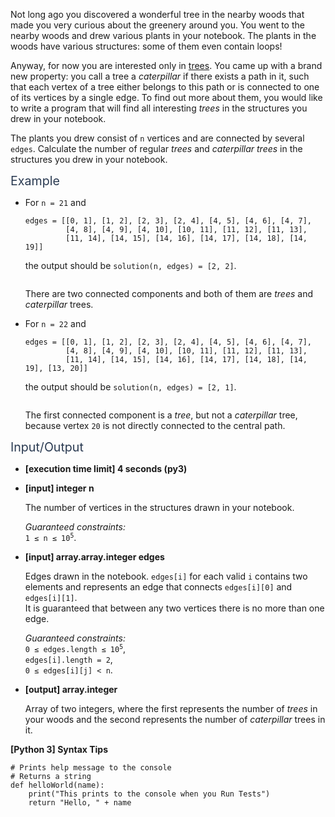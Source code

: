 <p>Not long ago you discovered a wonderful tree in the nearby woods that made you very curious about the greenery around you. You went to the nearby woods and drew various plants in your notebook. The plants in the woods have various structures: some of them even contain loops!</p>
<p>Anyway, for now you are interested only in <a href="keyword://tree" target="_blank">trees</a>. You came up with a brand new property: you call a tree a <em>caterpillar</em> if there exists a path in it, such that each vertex of a tree either belongs to this path or is connected to one of its vertices by a single edge. To find out more about them, you would like to write a program that will find all interesting <em>trees</em> in the structures you drew in your notebook.</p>
<p>The plants you drew consist of <code>n</code> vertices and are connected by several <code>edges</code>. Calculate the number of regular <em>trees</em> and <em>caterpillar trees</em> in the structures you drew in your notebook.</p>
<p><span class="markdown--header" style="color:#2b3b52;font-size:1.4em">Example</span></p>
<ul>
<li>
<p>For <code>n = 21</code> and</p>
<pre><code>edges = [[0, 1], [1, 2], [2, 3], [2, 4], [4, 5], [4, 6], [4, 7],
         [4, 8], [4, 9], [4, 10], [10, 11], [11, 12], [11, 13],
         [11, 14], [14, 15], [14, 16], [14, 17], [14, 18], [14, 19]]
</code></pre>
<p>the output should be <code>solution(n, edges) = [2, 2]</code>.</p>
<p><img src="https://codesignal.s3.amazonaws.com/tasks/caterpillarTrees/img/example1.png?_tm=1624350021227" alt /></p>
<p>There are two connected components and both of them are <em>trees</em> and <em>caterpillar</em> trees.</p>
</li>
<li>
<p>For <code>n = 22</code> and</p>
<pre><code>edges = [[0, 1], [1, 2], [2, 3], [2, 4], [4, 5], [4, 6], [4, 7],
         [4, 8], [4, 9], [4, 10], [10, 11], [11, 12], [11, 13],
         [11, 14], [14, 15], [14, 16], [14, 17], [14, 18], [14, 19], [13, 20]]
</code></pre>
<p>the output should be <code>solution(n, edges) = [2, 1]</code>.</p>
<p><img src="https://codesignal.s3.amazonaws.com/tasks/caterpillarTrees/img/example2.png?_tm=1624350021459" alt /></p>
<p>The first connected component is a <em>tree</em>, but not a <em>caterpillar</em> tree, because vertex <code>20</code> is not directly connected to the central path.</p>
</li>
</ul>
<p><span class="markdown--header" style="color:#2b3b52;font-size:1.4em">Input/Output</span></p>
<ul>
<li>
<p><strong>[execution time limit] 4 seconds (py3)</strong></p>
</li>
<li>
<p><strong>[input] integer n</strong></p>
<p>The number of vertices in the structures drawn in your notebook.</p>
<p><em>Guaranteed constraints:</em><br />
<code>1 ≤ n ≤ 10<sup>5</sup></code>.</p>
</li>
<li>
<p><strong>[input] array.array.integer edges</strong></p>
<p>Edges drawn in the notebook. <code>edges[i]</code> for each valid <code>i</code> contains two elements and represents an edge that connects <code>edges[i][0]</code> and <code>edges[i][1]</code>.<br />
It is guaranteed that between any two vertices there is no more than one edge.</p>
<p><em>Guaranteed constraints:</em><br />
<code>0 ≤ edges.length ≤ 10<sup>5</sup></code>,<br />
<code>edges[i].length = 2</code>,<br />
<code>0 ≤ edges[i][j] &lt; n</code>.</p>
</li>
<li>
<p><strong>[output] array.integer</strong></p>
<p>Array of two integers, where the first represents the number of <em>trees</em> in your woods and the second represents the number of <em>caterpillar</em> trees in it.</p>
</li>
</ul>
<p><strong>[Python 3] Syntax Tips</strong></p>
<pre><code class="language-python"><span class="hljs-comment"># Prints help message to the console</span>
<span class="hljs-comment"># Returns a string</span>
<span class="hljs-keyword">def</span> <span class="hljs-title function_">helloWorld</span>(<span class="hljs-params">name</span>):
    <span class="hljs-built_in">print</span>(<span class="hljs-string">"This prints to the console when you Run Tests"</span>)
    <span class="hljs-keyword">return</span> <span class="hljs-string">"Hello, "</span> + name

</code></pre>
